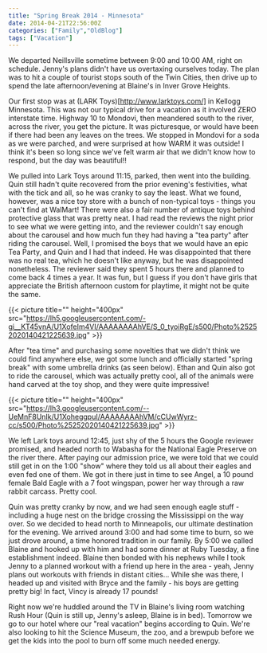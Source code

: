```yaml
---
title: "Spring Break 2014 - Minnesota"
date: 2014-04-21T22:56:00Z
categories: ["Family","OldBlog"]
tags: ["Vacation"]
---
```


We departed Neillsville sometime between 9:00 and 10:00 AM, right on schedule. Jenny's plans didn't have us overtaxing ourselves today. The plan was to hit a couple of tourist stops south of the Twin Cities, then drive up to spend the late afternoon/evening at Blaine's in Inver Grove Heights.

Our first stop was at (LARK Toys)[http://www.larktoys.com/] in Kellogg Minnesota. This was not our typical drive for a vacation as it involved ZERO interstate time. Highway 10 to Mondovi, then meandered south to the river, across the river, you get the picture. It was picturesque, or would have been if there had been any leaves on the trees. We stopped in Mondovi for a soda as we were parched, and were surprised at how WARM it was outside! I think it's been so long since we've felt warm air that we didn't know how to respond, but the day was beautiful!!

We pulled into Lark Toys around 11:15, parked, then went into the building. Quin still hadn't quite recovered from the prior evening's festivities, what with the tick and all, so he was cranky to say the least. What we found, however, was a nice toy store with a bunch of non-typical toys - things you can't find at WalMart! There were also a fair number of antique toys behind protective glass that was pretty neat. I had read the reviews the night prior to see what we were getting into, and the reviewer couldn't say enough about the carousel and how much fun they had having a "tea party" after riding the carousel. Well, I promised the boys that we would have an epic Tea Party, and Quin and I had that indeed. He was disappointed that there was no real tea, which he doesn't like anyway, but he was disappointed nonetheless. The reviewer said they spent 5 hours there and planned to come back 4 times a year. It was fun, but I guess if you don't have girls that appreciate the British afternoon custom for playtime, it might not be quite the same.

{{< picture title="" height="400px" src="https://lh5.googleusercontent.com/-gi__KT45vnA/U1XofeIm4VI/AAAAAAAAhVE/S_0_tyoiRgE/s500/Photo%25252020140421225639.jpg" >}}

After "tea time" and purchasing some novelties that we didn't think we could find anywhere else, we got some lunch and officially started "spring break" with some umbrella drinks (as seen below). Ethan and Quin also got to ride the carousel, which was actually pretty cool, all of the animals were hand carved at the toy shop, and they were quite impressive!

{{< picture title="" height="400px" src="https://lh3.googleusercontent.com/--UeMnF8UnIk/U1XoheggpuI/AAAAAAAAhVM/cCUwWyrz-cc/s500/Photo%25252020140421225639.jpg" >}}

We left Lark toys around 12:45, just shy of the 5 hours the Google reviewer promised, and headed north to Wabasha for the National Eagle Preserve on the river there. After paying our admission price, we were told that we could still get in on the 1:00 "show" where they told us all about their eagles and even fed one of them. We got in there just in time to see Angel, a 10 pound female Bald Eagle with a 7 foot wingspan, power her way through a raw rabbit carcass. Pretty cool.

Quin was pretty cranky by now, and we had seen enough eagle stuff - including a huge nest on the bridge crossing the Mississippi on the way over. So we decided to head north to Minneapolis, our ultimate destination for the evening. We arrived around 3:00 and had some time to burn, so we just drove around, a time honored tradition in our family. By 5:00 we called Blaine and hooked up with him and had some dinner at Ruby Tuesday, a fine establishment indeed. Blaine then bonded with his nephews while I took Jenny to a planned workout with a friend up here in the area - yeah, Jenny plans out workouts with friends in distant cities... While she was there, I headed up and visited with Bryce and the family - his boys are getting pretty big! In fact, Vincy is already 17 pounds!

Right now we're huddled around the TV in Blaine's living room watching Rush Hour (Quin is still up, Jenny's asleep, Blaine is in bed). Tomorrow we go to our hotel where our "real vacation" begins according to Quin. We're also looking to hit the Science Museum, the zoo, and a brewpub before we get the kids into the pool to burn off some much needed energy.
